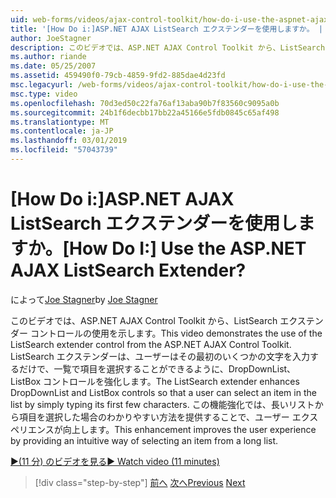 ```yaml
---
uid: web-forms/videos/ajax-control-toolkit/how-do-i-use-the-aspnet-ajax-listsearch-extender
title: '[How Do i:]ASP.NET AJAX ListSearch エクステンダーを使用しますか。 | Microsoft Docs'
author: JoeStagner
description: このビデオでは、ASP.NET AJAX Control Toolkit から、ListSearch エクステンダー コントロールの使用を示します。 ListSearch エクステンダーでは、DropDownList と L. を強化.
ms.author: riande
ms.date: 05/25/2007
ms.assetid: 459490f0-79cb-4859-9fd2-885dae4d23fd
msc.legacyurl: /web-forms/videos/ajax-control-toolkit/how-do-i-use-the-aspnet-ajax-listsearch-extender
msc.type: video
ms.openlocfilehash: 70d3ed50c22fa76af13aba90b7f83560c9095a0b
ms.sourcegitcommit: 24b1f6decbb17bb22a45166e5fdb0845c65af498
ms.translationtype: MT
ms.contentlocale: ja-JP
ms.lasthandoff: 03/01/2019
ms.locfileid: "57043739"
---
```

<a name="how-do-i-use-the-aspnet-ajax-listsearch-extender"></a><span data-ttu-id="bb565-105">[How Do i:]ASP.NET AJAX ListSearch エクステンダーを使用しますか。</span><span class="sxs-lookup"><span data-stu-id="bb565-105">[How Do I:] Use the ASP.NET AJAX ListSearch Extender?</span></span>
====================
<span data-ttu-id="bb565-106">によって[Joe Stagner](https://github.com/JoeStagner)</span><span class="sxs-lookup"><span data-stu-id="bb565-106">by [Joe Stagner](https://github.com/JoeStagner)</span></span>

<span data-ttu-id="bb565-107">このビデオでは、ASP.NET AJAX Control Toolkit から、ListSearch エクステンダー コントロールの使用を示します。</span><span class="sxs-lookup"><span data-stu-id="bb565-107">This video demonstrates the use of the ListSearch extender control from the ASP.NET AJAX Control Toolkit.</span></span> <span data-ttu-id="bb565-108">ListSearch エクステンダーは、ユーザーはその最初のいくつかの文字を入力するだけで、一覧で項目を選択することができるように、DropDownList、ListBox コントロールを強化します。</span><span class="sxs-lookup"><span data-stu-id="bb565-108">The ListSearch extender enhances DropDownList and ListBox controls so that a user can select an item in the list by simply typing its first few characters.</span></span> <span data-ttu-id="bb565-109">この機能強化では、長いリストから項目を選択した場合のわかりやすい方法を提供することで、ユーザー エクスペリエンスが向上します。</span><span class="sxs-lookup"><span data-stu-id="bb565-109">This enhancement improves the user experience by providing an intuitive way of selecting an item from a long list.</span></span>

[<span data-ttu-id="bb565-110">&#9654;(11 分) のビデオを見る</span><span class="sxs-lookup"><span data-stu-id="bb565-110">&#9654; Watch video (11 minutes)</span></span>](https://channel9.msdn.com/Blogs/ASP-NET-Site-Videos/how-do-i-use-the-aspnet-ajax-listsearch-extender)

> [!div class="step-by-step"]
> <span data-ttu-id="bb565-111">[前へ](how-do-i-use-the-aspnet-ajax-nobot-control.md)
> [次へ](how-do-i-use-the-pagingbulletedlist-extender-control.md)</span><span class="sxs-lookup"><span data-stu-id="bb565-111">[Previous](how-do-i-use-the-aspnet-ajax-nobot-control.md)
[Next](how-do-i-use-the-pagingbulletedlist-extender-control.md)</span></span>

